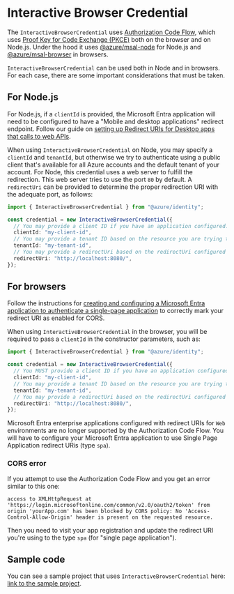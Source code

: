 # Interactive Browser Credential

The `InteractiveBrowserCredential` uses [Authorization Code Flow][AuthCodeFlow], which uses [Proof Key for Code Exchange (PKCE)](https://tools.ietf.org/html/rfc7636) both on the browser and on Node.js. Under the hood it uses [@azure/msal-node](https://www.npmjs.com/package/@azure/msal-node) for Node.js and [@azure/msal-browser](https://www.npmjs.com/package/@azure/msal-browser) in browsers.

`InteractiveBrowserCredential` can be used both in Node and in browsers. For each case, there are some important considerations that must be taken.

## For Node.js

For Node.js, if a `clientId` is provided, the Microsoft Entra application will need to be configured to have a "Mobile and desktop applications" redirect endpoint. Follow our guide on [setting up Redirect URIs for Desktop apps that calls to web APIs](https://learn.microsoft.com/entra/identity-platform/scenario-desktop-app-registration#redirect-uris).

When using `InteractiveBrowserCredential` on Node, you may specify a `clientId` and `tenantId`, but otherwise we try to authenticate using a public client that's available for all Azure accounts and the default tenant of your account. For Node, this credential uses a web server to fulfill the redirection. This web server tries to use the port `80` by default. A `redirectUri` can be provided to determine the proper redirection URI with the adequate port, as follows:

```ts snippet:interactivebrowsercredential_node
import { InteractiveBrowserCredential } from "@azure/identity";

const credential = new InteractiveBrowserCredential({
  // You may provide a client ID if you have an application configured.
  clientId: "my-client-id",
  // You may provide a tenant ID based on the resource you are trying to access.
  tenantId: "my-tenant-id",
  // You may provide a redirectUri based on the redirectUri configured in your Microsoft Entra application:
  redirectUri: "http://localhost:8080/",
});
```

## For browsers

Follow the instructions for [creating and configuring a Microsoft Entra application to authenticate a single-page application](https://learn.microsoft.com/entra/identity-platform/scenario-spa-app-registration#redirect-uri-msaljs-20-with-auth-code-flow) to correctly mark your redirect URI as enabled for CORS.

When using `InteractiveBrowserCredential` in the browser, you will be required to pass a `clientId` in the constructor parameters, such as:

```ts snippet:interactivebrowsercredential_browser
import { InteractiveBrowserCredential } from "@azure/identity";

const credential = new InteractiveBrowserCredential({
  // You MUST provide a client ID if you have an application configured.
  clientId: "my-client-id",
  // You may provide a tenant ID based on the resource you are trying to access.
  tenantId: "my-tenant-id",
  // You may provide a redirectUri based on the redirectUri configured in your Microsoft Entra application:
  redirectUri: "http://localhost:8080/",
});
```

Microsoft Entra enterprise applications configured with redirect URIs for `Web` environments are no longer supported by the Authorization Code Flow. You will have to configure your Microsoft Entra application to use Single Page Application redirect URis (type `spa`).

### CORS error

If you attempt to use the Authorization Code Flow and you get an error similar to this one:

```
access to XMLHttpRequest at 'https://login.microsoftonline.com/common/v2.0/oauth2/token' from origin 'yourApp.com' has been blocked by CORS policy: No 'Access-Control-Allow-Origin' header is present on the requested resource.
```

Then you need to visit your app registration and update the redirect URI you're using to the type `spa` (for "single page application").

## Sample code

You can see a sample project that uses `InteractiveBrowserCredential` here: [link to the sample project](https://github.com/Azure/azure-sdk-for-js/tree/main/sdk/identity/identity/test/manual).

[AuthCodeFlow]: https://learn.microsoft.com/entra/identity-platform/v2-oauth2-auth-code-flow
